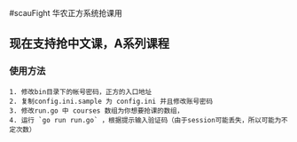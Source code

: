 #scauFight 华农正方系统抢课用
## 现在支持抢中文课，A系列课程
### 使用方法
    1. 修改bin目录下的帐号密码，正方的入口地址
    2. 复制config.ini.sample 为 config.ini 并且修改账号密码
    3. 修改run.go 中 courses 数组为你想要抢课的数组，
    4. 运行 `go run run.go` ，根据提示输入验证码（由于session可能丢失，所以可能为不定次数）
    